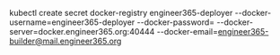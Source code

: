 kubectl create secret docker-registry engineer365-deployer --docker-username=engineer365-deployer --docker-password=<password>  --docker-server=docker.engineer365.org:40444 --docker-email=engineer365-builder@mail.engineer365.org
